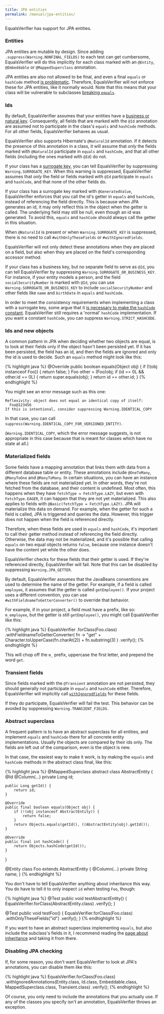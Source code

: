 ```yaml
---
title: JPA entities
permalink: /manual/jpa-entities/
---
```

EqualsVerifier has support for JPA entities.

### Entities
JPA entities are mutable by design. Since adding `.suppress(Warning.NONFINAL_FIELDS)` to each test can get cumbersome, EqualsVerifier will do this implicitly for each class marked with an `@Entity`, `@Embeddable` or `@MappedSuperclass` annotation.

JPA entities are also not allowed to be final, and even a final `equals` or `hashCode` method [is problematic](https://stackoverflow.com/questions/6608222/does-a-final-method-prevent-hibernate-from-creating-a-proxy-for-such-an-entity). Therefore, EqualsVerifier will not enforce these for JPA entities, like it normally would. Note that this means that your class will be vulnerable to subclasses [breaking `equals`](/equalsverifier/manual/final).


### Ids
By default, EqualsVerifier assumes that your entities have a [business or natural key](https://en.wikipedia.org/wiki/Natural_key). Consequently, all fields that are marked with the `@Id` annotation are assumed not to participate in the class's `equals` and `hashCode` methods. For all other fields, EqualsVerifier behaves as usual.

EqualsVerifier also supports Hibernate's `@NaturalId` annotation. If it detects the presence of this annotation in a class, it will assume that _only_ the fields marked with `@NaturalId` participate in `equals` and `hashCode`, and that all other fields (including the ones marked with `@Id`) do not.

If your class has a [surrogate key](https://en.wikipedia.org/wiki/Surrogate_key), you can tell EqualsVerifier by suppressing `Warning.SURROGATE_KEY`. When this warning is suppressed, EqualsVerifier assumes that _only_ the field or fields marked with `@Id` participate in `equals` and `hashCode`, and that none of the other fields do.

If your class has a surrogate key marked with `@GeneratedValue`, EqualsVerifier enforces that you call the id's getter in `equals` and `hashCode`, instead of referencing the field directly. This is because when JPA generates an id, it may only reflect this in the object when the getter is called. The underlying field may still be null, even though an id was generated. To avoid this, `equals` and `hashCode` should always call the getter in this situation.

When `@NaturalId` is present or when `Warning.SURROGATE_KEY` is suppressed, there is no need to call `#withOnlyTheseFields` or `#withIgnoredFields`.

EqualsVerifier will not only detect these annotations when they are placed on a field, but also when they are placed on the field's corresponding accessor method.

If your class has a business key, but no separate field to serve as `@Id`, you can tell EqualsVerifier by suppressing `Warning.SURROGATE_OR_BUSINESS_KEY`. For instance, if your entity models a person, and the field `socialSecurityNumber` is marked with `@Id`, you can use `Warning.SURROGATE_OR_BUSINESS_KEY` to include `socialSecurityNumber` and other fields like `name` and `birthDate` in `equals` and `hashCode`.

In order to meet the consistency requirements when implementing a class with a surrogate key, some argue that it [is necessary to make the `hashCode` constant](https://vladmihalcea.com/how-to-implement-equals-and-hashcode-using-the-jpa-entity-identifier/). EqualsVerifier still requires a 'normal' `hashCode` implementation. If you want a constant `hashCode`, you can suppress `Warning.STRICT_HASHCODE`.


### Ids and new objects
A common pattern in JPA when deciding whether two objects are equal, is to look at their fields only if the object hasn't been persisted yet. If it has been persisted, the field has an id, and then the fields are ignored and only the id is used to decide. Such an `equals` method might look like this:

{% highlight java %}
@Override
public boolean equals(Object obj) {
    if (!(obj instanceof Foo)) {
        return false;
    }
    Foo other = (Foo)obj;
    if (id == 0L && other.id == 0L) {
        return super.equals(obj);
    }
    return id == other.id;
}
{% endhighlight %}

You might see an error message such as this one:

    Reflexivity: object does not equal an identical copy of itself:
      Foo@123456
    If this is intentional, consider suppressing Warning.IDENTICAL_COPY

In that case, you can call `suppress(Warning.IDENTICAL_COPY_FOR_VERSIONED_ENTITY)`.

(`Warning.IDENTICAL_COPY`, which the error message suggests, is not appropriate in this case because that is meant for classes which have no state at all.)


### Materialized fields
Some fields have a mapping annotation that links them with data from a different database table or entity. These annotations include `@OneToMany`, `@ManyToOne` and `@ManyToMany`. In certain situations, you can have an instance where these fields are not materialized yet. In other words, they're not fetched from the database, and their content is undefined. Most often, this happens when they have `fetchType = FetchType.LAZY`, but even with `FetchType.EAGER`, it can happen that they are not yet materialized. This also applies to fields with `@Basic(fetchType = FetchType.LAZY)`. JPA will materialize this data on demand. For example, when the getter for such a field is called, JPA is triggered and queries the data. However, this trigger does not happen when the field is referenced directly.

Therefore, when these fields are used in `equals` and `hashCode`, it's important to call their getter method instead of referencing the field directly. Otherwise, the data may not be materialized, and it's possible that calling `equals` on two equal objects returns `false`, because one instance doesn't have the content yet while the other does.

EqualsVerifier checks for these fields that their getter is used. If they're referenced directly, EqualsVerifier will fail. Note that this can be disabled by suppressing `Warning.JPA_GETTER`.

By default, EqualsVerifier assumes that the JavaBeans conventions are used to determine the name of the getter. For example, if a field is called `employee`, it assumes that the getter is called `getEmployee()`. If your project uses a different convention, you can use `#withFieldnameToGetterConverter()` to override that behavior.

For example, if in your project, a field must have a prefix, like so: `m_employee`, but the getter is still `getEmployee()`, you might call EqualsVerifier like this:

{% highlight java %}
EqualsVerifier
    .forClass(Foo.class)
    .withFieldnameToGetterConverter(
        fn -> "get" + Character.toUpperCase(fn.charAt(2)) + fn.substring(3)
    )
    .verify();
{% endhighlight %}

This will chop off the `m_` prefix, uppercase the first letter, and prepend the word `get`.


### Transient fields
Since fields marked with the `@Transient` annotation are not persisted, they should generally not participate in `equals` and `hashCode` either. Therefore, EqualsVerifier will implicitly call [`withIgnoredFields`](/equalsverifier/manual/ignoring-fields) for these fields.

If they do participate, EqualsVerifier will fail the test. This behavior can be avoided by suppressing `Warning.TRANSIENT_FIELDS`.


### Abstract superclass
A frequent pattern is to have an abstract superclass for all entities, and implement `equals` and `hashCode` there for all concrete entity implementations. Usually the objects are compared by their ids only. The fields are left out of the comparison, even is the object is new.

In that case, the easiest way to make it work, is by making the `equals` and `hashCode` methods in the abstract class final, like this:

{% highlight java %}
@MappedSuperclass
abstract class AbstractEntity {
    @Id
    @Column(...)
    private Long id;

    public Long getId() {
        return id;
    }

    @Override
    public final boolean equals(Object obj) {
        if (!(obj instanceof AbstractEntity)) {
            return false;
        }
        return Objects.equals(getId(), ((AbstractEntity)obj).getId());
    }

    @Override
    public final int hashCode() {
        return Objects.hashCode(getId());
    }
}

@Entity
class Foo extends AbstractEntity {
    @Column(...)
    private String name;
}
{% endhighlight %}

You don't have to tell EqualsVerifier anything about inheritance this way. You do have to tell it to only inspect `id` when testing `Foo`, though:

{% highlight java %}
@Test
public void testAbstractEntity() {
    EqualsVerifier.forClass(AbstractEntity.class)
            .verify();
}

@Test
public void testFoo() {
    EqualsVerifier.forClass(Foo.class)
            .withOnlyTheseFields("id")
            .verify();
}
{% endhighlight %}

If you want to have an abstract superclass implementing `equals`, but also include the subclass's fields in it, I recommend reading the [page about inheritance](/equalsverifier/manual/inheritance) and taking it from there.


### Disabling JPA checking
If, for some reason, you don't want EqualsVerifier to look at JPA's annotations, you can disable them like this:

{% highlight java %}
EqualsVerifier.forClass(Foo.class)
        .withIgnoredAnnotations(Entity.class, Id.class, Embeddable.class, MappedSuperclass.class, Transient.class)
        .verify();
{% endhighlight %}

Of course, you only need to include the annotations that you actually use. If any of the classes you specify isn't an annotation, EqualsVerifier throws an exception.

